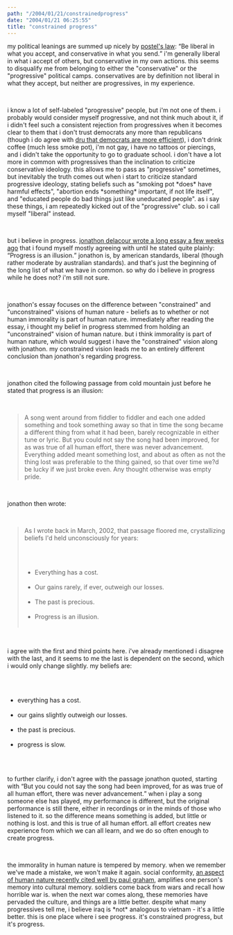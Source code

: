 ```yaml
---
path: "/2004/01/21/constrainedprogress" 
date: "2004/01/21 06:25:55" 
title: "constrained progress" 
---
```

<p>my political leanings are summed up nicely by <a href="http://essaysfromexodus.scripting.com/postelsLaw">postel's law</a>: <q>Be liberal in what you accept, and conservative in what you send.</q> i'm generally liberal in what i accept of others, but conservative in my own actions. this seems to disqualify me from belonging to either the "conservative" or the "progressive" political camps. conservatives are by definition not liberal in what they accept, but neither are progressives, in my experience.</p><br><p>i know a lot of self-labeled "progressive" people, but i'm not one of them. i probably would consider myself progressive, and not think much about it, if i didn't feel such a consistent rejection from progressives when it becomes clear to them that i don't trust democrats any more than republicans (though i do agree with <a href="http://misnomer.dru.ca/2004/01/election_2004.html">dru that democrats are more efficient</a>), i don't drink coffee (much less smoke pot), i'm not gay, i have no tattoos or piercings, and i didn't take the opportunity to go to graduate school. i don't have a lot more in common with progressives than the inclination to criticize conservative ideology. this allows me to pass as "progressive" sometimes, but inevitably the truth comes out when i start to criticize standard progressive ideology, stating beliefs such as "smoking pot *does* have harmful effects", "abortion ends *something* important, if not life itself", and "educated people do bad things just like uneducated people". as i say these things, i am repeatedly kicked out of the "progressive" club. so i call myself "liberal" instead.</p><br><p>but i believe in progress. <a href="http://weblog.delacour.net/archives/2003/12/conflicting_visions.php">jonathon delacour wrote a long essay a few weeks ago</a> that i found myself mostly agreeing with until he stated quite plainly: <q>Progress is an illusion.</q> jonathon is, by american standards, liberal (though rather moderate by australian standards). and that's just the beginning of the long list of what we have in common. so why do i believe in progress while he does not? i'm still not sure.</p><br><p>jonathon's essay focuses on the difference between "constrained" and "unconstrained" visions of human nature - beliefs as to whether or not human immorality is part of human nature. immediately after reading the essay, i thought my belief in progress stemmed from holding an "unconstrained" vision of human nature. but i think immorality is part of human nature, which would suggest i have the "constrained" vision along with jonathon. my constrained vision leads me to an entirely different conclusion than jonathon's regarding progress.</p><br><p>jonathon cited the following passage from cold mountain just before he stated that progress is an illusion:</p><br><blockquote>A song went around from fiddler to fiddler and each one added something and took something away so that in time the song became a different thing from what it had been, barely recognizable in either tune or lyric. But you could not say the song had been improved, for as was true of all human effort, there was never advancement. Everything added meant something lost, and about as often as not the thing lost was preferable to the thing gained, so that over time we?d be lucky if we just broke even. Any thought otherwise was empty pride.</blockquote><br><p>jonathon then wrote:</p><br><blockquote><p>As I wrote back in March, 2002, that passage floored me, crystallizing beliefs I'd held unconsciously for years:</p><br> <ul><br>   <li>Everything has a cost.</li><br>   <li>Our gains rarely, if ever, outweigh our losses.</li><br>   <li>The past is precious.</li><br>   <li>Progress is an illusion.</li><br> </ul></blockquote><br><p>i agree with the first and third points here. i've already mentioned i disagree with the last, and it seems to me the last is dependent on the second, which i would only change slightly. my beliefs are:</p><br><ul><br>	<li>everything has a cost.</li><br>	<li>our gains slightly outweigh our losses.</li><br>	<li>the past is precious.</li><br>	<li>progress is slow.</li><br></ul><br><p>to further clarify, i don't agree with the passage jonathon quoted, starting with <q>But you could not say the song had been improved, for as was true of all human effort, there was never advancement.</q> when i play a song someone else has played, my performance is different, but the original performance is still there, either in recordings or in the minds of those who listened to it. so the difference means something is added, but little or nothing is lost. and this is true of all human effort. all effort creates new experience from which we can all learn, and we do so often enough to create progress.</p><br><p>the immorality in human nature is tempered by memory. when we remember we've made a mistake, we won't make it again. social conformity, <a href="http://www.paulgraham.com/say.html">an aspect of human nature recently cited well by paul graham</a>, amplifies one person's memory into cultural memory. soldiers come back from wars and recall how horrible war is. when the next war comes along, these memories have pervaded the culture, and things are a little better. despite what many progressives tell me, i believe iraq is *not* analogous to vietnam - it's a little better. this is one place where i see progress. it's constrained progress, but it's progress.</p>